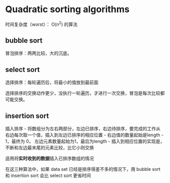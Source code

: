 # Quadratic sorting algorithms

时间复杂度（worst）： O(n<sup>2</sup>) 的算法

## bubble sort

冒泡排序：两两比较，大的沉底。


## select sort

选择排序：每轮遍历后，将最小的值放到最前面

选择排序的交换动作更少，没执行一轮遍历，才进行一次交换，冒泡是每次比较都可能交换。

## insertion sort

插入排序
	- 将数组分为左右两部分，左边已排序，右边待排序，要完成的工作从右边每次取一个值，插入到左边已排序的相应位置
	- 右边值的数量起始是length - 1，最终为 0， 左边元素数量起始为1，最后为length
	- 插入到相应位置的实现是，不断和左边最末尾的元素比较，比它小则交换

适用将**实时收到的数据**插入已排序数组的情况

在这三种算法中，如果 data set 已经是排序得差不多的情况下，用 bubble sort 和 insertion sort 会比 select sort 更省时间
